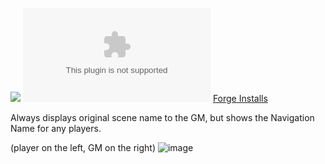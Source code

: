 ![](https://img.shields.io/badge/Foundry-v0.8.6-informational)
![Latest Release Download Count](https://img.shields.io/github/downloads/kandashi/navigation-name/latest/module.zip)
[Forge Installs](https://img.shields.io/badge/dynamic/json?label=Forge%20Installs&query=package.installs&suffix=%25&url=https%3A%2F%2Fforge-vtt.com%2Fapi%2Fbazaar%2Fpackage%2Fnavigation-name&colorB=4aa94a)

Always displays original scene name to the GM, but shows the Navigation Name for any players.

(player on the left, GM on the right)
![image](https://user-images.githubusercontent.com/1347785/130785813-7ebdef10-a6e5-48ba-a101-f034c5f172cb.png)
